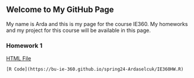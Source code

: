 ## Welcome to My GitHub Page

My name is Arda and this is my page for the course IE360. My homeworks and my project for this course will be available in this page. 

### Homework 1


[HTML File](https://bu-ie-360.github.io/spring24-Ardaselcuk/IE360HW1notebook.html)
```
[R Code](https://bu-ie-360.github.io/spring24-Ardaselcuk/IE360HW.R)


